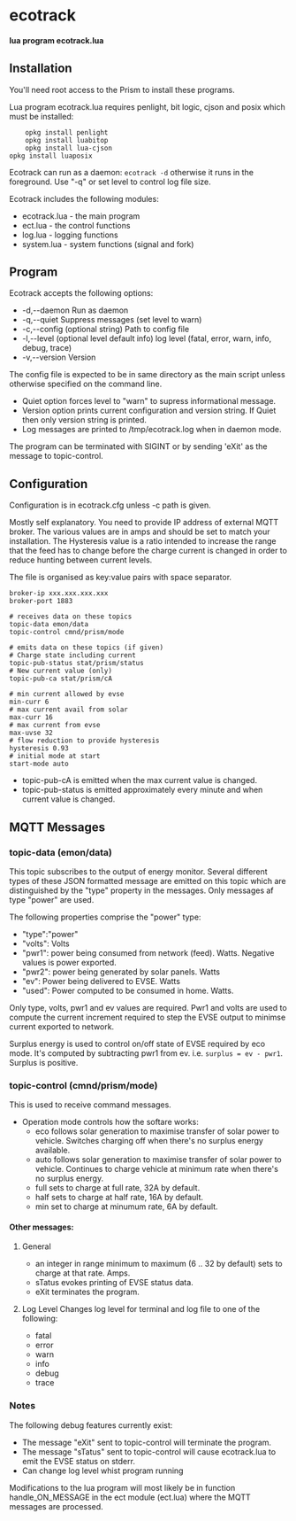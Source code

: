 # ecotrack
#### lua program ecotrack.lua

## Installation
 You'll need root access to the Prism to install these programs.

 Lua program ecotrack.lua requires penlight, bit logic, cjson and posix which must be installed:

        opkg install penlight
        opkg install luabitop
        opkg install lua-cjson
	opkg install luaposix

  Ecotrack can run as a daemon: `ecotrack -d` otherwise it runs in the foreground. Use "-q" or set level
  to control log file size.

Ecotrack includes the following modules:
 + ecotrack.lua - the main program
 + ect.lua - the control functions
 + log.lua - logging functions
 + system.lua - system functions (signal and fork)
 
## Program
  Ecotrack accepts the following options:

  +  -d,--daemon   Run as daemon
  +  -q,--quiet    Suppress messages  (set level to warn)
  +  -c,--config (optional string) Path to config file
  +  -l,--level (optional level default info) log level (fatal, error, warn, info, debug, trace)
  +  -v,--version  Version

The config file is expected to be in same directory as the main script
unless otherwise specified on the command line.

- Quiet option forces level to "warn" to supress informational message.
- Version option prints current configuration and version string. If Quiet then only
  version string is printed.
- Log messages are printed to /tmp/ecotrack.log when in daemon mode.

The program can be terminated with SIGINT or by sending 'eXit' as the
message to topic-control.

## Configuration

   Configuration is in ecotrack.cfg unless -c path is given.

   Mostly self explanatory.  You need to provide IP address of external
MQTT broker.  The various values are in amps and should be set to
match your installation.  The Hysteresis value is a ratio intended to increase
the range that the feed has to change before the charge current is changed in
order to reduce hunting between current levels.

The file is organised as key:value pairs with space separator.

    broker-ip xxx.xxx.xxx.xxx
    broker-port 1883
    
    # receives data on these topics
    topic-data emon/data
    topic-control cmnd/prism/mode
    
    # emits data on these topics (if given)
    # Charge state including current
    topic-pub-status stat/prism/status
    # New current value (only)
    topic-pub-ca stat/prism/cA
    
    # min current allowed by evse
    min-curr 6
    # max current avail from solar
    max-curr 16
    # max current from evse
    max-uvse 32
    # flow reduction to provide hysteresis 
    hysteresis 0.93
    # initial mode at start
    start-mode auto

+ topic-pub-cA is emitted when the max current value is changed.
+ topic-pub-status is emitted approximately every minute and when current value is changed.

## MQTT Messages

### topic-data (emon/data)

This topic subscribes to the output of energy monitor. Several
different types of these JSON formatted message are emitted on this
topic which are distinguished by the "type" property in the
messages. Only messages af type "power" are used.

The following properties comprise the "power" type:
 + "type":"power"
 + "volts": <voltage at time of measurement> Volts
 + "pwr1": power being consumed from network (feed).  Watts. Negative values is power exported.
 + "pwr2": power being generated by solar panels. Watts
 + "ev": Power being delivered to EVSE.  Watts
 + "used": Power computed to be consumed in home.  Watts.

Only type, volts, pwr1 and ev values are required. Pwr1 and volts are
used to compute the current increment required to step the EVSE output
to minimse current exported to network.

Surplus energy is used to control on/off state of EVSE required by eco
mode. It's computed by subtracting pwr1 from ev. i.e. `surplus = ev - pwr1`.
Surplus is positive.

### topic-control (cmnd/prism/mode)

This is used to receive command messages.

 + Operation mode controls how the softare works:
   - eco follows solar generation to maximise transfer of solar power to
     vehicle. Switches  charging off when there's no surplus energy available.
   - auto follows solar generation to maximise transfer of solar power to
     vehicle.  Continues to charge vehicle at minimum rate when there's no surplus energy.
   - full sets to charge at full rate, 32A by default. 
   - half sets to charge at half rate, 16A by default.
   - min  set to charge at minumum rate, 6A by default.

#### Other messages:

1. General

   - an integer in range minimum to maximum (6 .. 32 by default) sets to charge at that rate. Amps.
   - sTatus evokes printing of EVSE status data.
   - eXit terminates the program.

1. Log Level Changes log level for terminal and log file to one of the following:

   - fatal
   - error
   - warn
   - info
   - debug
   - trace

### Notes
The following debug features currently exist:

+ The message "eXit" sent to topic-control will terminate the program.
+ The message "sTatus" sent to topic-control will cause ecotrack.lua
  to emit the EVSE status on stderr.
+ Can change log level whist program running

Modifications to the lua program will most likely be in function
handle_ON_MESSAGE in the ect module (ect.lua) where the MQTT messages are processed.
